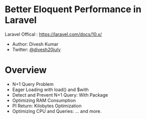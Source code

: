 # Better Eloquent Performance in Laravel

Laravel Offical : https://laravel.com/docs/10.x/


* Author: Divesh Kumar
* Twitter: [@divesh20july](https://twitter.com/divesh20july)

# Overview
* N+1 Query Problem
* Eager Loading with load() and $with
* Detect and Prevent N+1 Query: With Package 
* Optimizing RAM Consumption
* PI Return: Kilobytes Optimization
* Optimizing CPU and Queries:
  ... and more.

